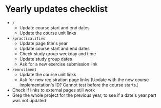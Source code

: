 # Yearly updates checklist

- `/`
    - Update course start and end dates
    - Update the course unit links
- `/practicalities`
    - Update page title's year 
    - Update course start and end dates
    - Check study group weekday and time
    - Update study group dates
    - Ask for a new exercise submission link
- `/enrollment`
    - Update the course unit links
    - Ask for new registration page links (Update with the new course implementation's ID? Cannot test before the course starts.)
- Check if links to external pages still work
- Grep the whole project for the previous year, to see if a date's year part was not updated
